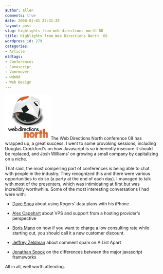 ```yaml
---
author: allen
comments: true
date: 2008-02-01 22:31:29
layout: post
slug: highlights-from-web-directions-north-08
title: Highlights from Web Directions North '08
wordpress_id: 279
categories:
- Article
oldtags:
- Conferences
- Javascript
- Vancouver
- wdn08
- Web Design
---
```


![Web Directions North logo.](/images/wp-uploads/2008/02/wdn.jpg)The Web Directions North conference 08 has wrapped up, a great success. I went to some provoking sessions, including Douglas Crockford's on how Javascript is so inherently insecure it should be replaced, and Josh Williams' on growing a small company by capitalizing on a niche.

That said, the most compelling part of conferences is being able to chat with people in the industry. They recognized this and there were various opportunities to do so (a party at the end of each day). I managed to talk with most of the presenters, which was intimidating at first but was incredibly worthwhile. Some of the most interesting conversations I had were with:



* [Dave Shea](http://www.mezzoblue.com/) about using Rogers' data plans with his iPhone

* [Alex Capehart](http://www.mediatemple.com/) about VPS and support from a hosting provider's perspective

* [Boris Mann](http://bmannconsulting.com/) on how if you want to charge a low consulting rate while starting out, you should call it a new customer discount.

* [Jeffrey Zeldman](http://www.zeldman.com/) about comment spam on A List Apart

* [Jonathan Snook](http://snook.ca/jonathan/) on the differences between the major javascript frameworks


All in all, well worth attending.
